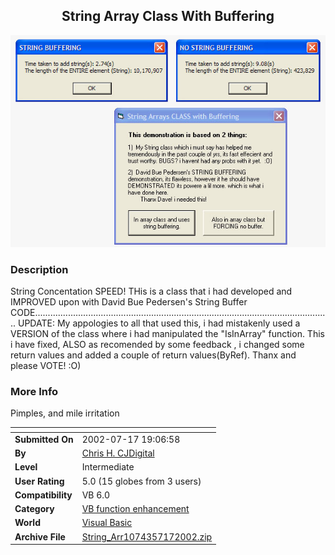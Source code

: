 ﻿<div align="center">

## String Array Class With Buffering

<img src="PIC20027172025417781.jpg">
</div>

### Description

String Concentation SPEED! THis is a class that i had developed and IMPROVED upon with David Bue Pedersen's String Buffer CODE..................................................................................................................... UPDATE: My appologies to all that used this, i had mistakenly used a VERSION of the class where i had manipulated the "IsInArray" function. This i have fixed, ALSO as recomended by some feedback , i changed some return values and added a couple of return values(ByRef). Thanx and please VOTE! :O)
 
### More Info
 
Pimples, and mile irritation


<span>             |<span>
---                |---
**Submitted On**   |2002-07-17 19:06:58
**By**             |[Chris H\. CJDigital](https://github.com/Planet-Source-Code/PSCIndex/blob/master/ByAuthor/chris-h-cjdigital.md)
**Level**          |Intermediate
**User Rating**    |5.0 (15 globes from 3 users)
**Compatibility**  |VB 6\.0
**Category**       |[VB function enhancement](https://github.com/Planet-Source-Code/PSCIndex/blob/master/ByCategory/vb-function-enhancement__1-25.md)
**World**          |[Visual Basic](https://github.com/Planet-Source-Code/PSCIndex/blob/master/ByWorld/visual-basic.md)
**Archive File**   |[String\_Arr1074357172002\.zip](https://github.com/Planet-Source-Code/chris-h-cjdigital-string-array-class-with-buffering__1-36963/archive/master.zip)








